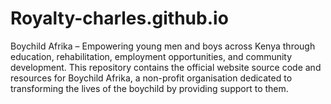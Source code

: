 # Royalty-charles.github.io
Boychild Afrika – Empowering young men and boys across Kenya through education, rehabilitation, employment opportunities, and community development. This repository contains the official website source code and resources for Boychild Afrika, a non-profit organisation dedicated to transforming the lives of the boychild by providing support to them.
